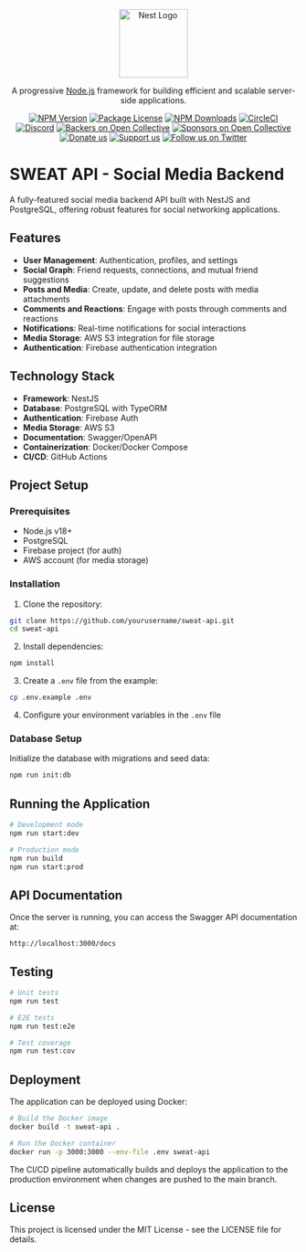 <p align="center">
  <a href="http://nestjs.com/" target="blank"><img src="https://nestjs.com/img/logo-small.svg" width="120" alt="Nest Logo" /></a>
</p>

[circleci-image]: https://img.shields.io/circleci/build/github/nestjs/nest/master?token=abc123def456
[circleci-url]: https://circleci.com/gh/nestjs/nest

  <p align="center">A progressive <a href="http://nodejs.org" target="_blank">Node.js</a> framework for building efficient and scalable server-side applications.</p>
    <p align="center">
<a href="https://www.npmjs.com/~nestjscore" target="_blank"><img src="https://img.shields.io/npm/v/@nestjs/core.svg" alt="NPM Version" /></a>
<a href="https://www.npmjs.com/~nestjscore" target="_blank"><img src="https://img.shields.io/npm/l/@nestjs/core.svg" alt="Package License" /></a>
<a href="https://www.npmjs.com/~nestjscore" target="_blank"><img src="https://img.shields.io/npm/dm/@nestjs/common.svg" alt="NPM Downloads" /></a>
<a href="https://circleci.com/gh/nestjs/nest" target="_blank"><img src="https://img.shields.io/circleci/build/github/nestjs/nest/master" alt="CircleCI" /></a>
<a href="https://discord.gg/G7Qnnhy" target="_blank"><img src="https://img.shields.io/badge/discord-online-brightgreen.svg" alt="Discord"/></a>
<a href="https://opencollective.com/nest#backer" target="_blank"><img src="https://opencollective.com/nest/backers/badge.svg" alt="Backers on Open Collective" /></a>
<a href="https://opencollective.com/nest#sponsor" target="_blank"><img src="https://opencollective.com/nest/sponsors/badge.svg" alt="Sponsors on Open Collective" /></a>
  <a href="https://paypal.me/kamilmysliwiec" target="_blank"><img src="https://img.shields.io/badge/Donate-PayPal-ff3f59.svg" alt="Donate us"/></a>
    <a href="https://opencollective.com/nest#sponsor"  target="_blank"><img src="https://img.shields.io/badge/Support%20us-Open%20Collective-41B883.svg" alt="Support us"></a>
  <a href="https://twitter.com/nestframework" target="_blank"><img src="https://img.shields.io/twitter/follow/nestframework.svg?style=social&label=Follow" alt="Follow us on Twitter"></a>
</p>
  <!--[![Backers on Open Collective](https://opencollective.com/nest/backers/badge.svg)](https://opencollective.com/nest#backer)
  [![Sponsors on Open Collective](https://opencollective.com/nest/sponsors/badge.svg)](https://opencollective.com/nest#sponsor)-->

# SWEAT API - Social Media Backend

A fully-featured social media backend API built with NestJS and PostgreSQL, offering robust features for social networking applications.

## Features

- **User Management**: Authentication, profiles, and settings
- **Social Graph**: Friend requests, connections, and mutual friend suggestions
- **Posts and Media**: Create, update, and delete posts with media attachments
- **Comments and Reactions**: Engage with posts through comments and reactions
- **Notifications**: Real-time notifications for social interactions
- **Media Storage**: AWS S3 integration for file storage
- **Authentication**: Firebase authentication integration

## Technology Stack

- **Framework**: NestJS
- **Database**: PostgreSQL with TypeORM
- **Authentication**: Firebase Auth
- **Media Storage**: AWS S3
- **Documentation**: Swagger/OpenAPI
- **Containerization**: Docker/Docker Compose
- **CI/CD**: GitHub Actions

## Project Setup

### Prerequisites

- Node.js v18+
- PostgreSQL
- Firebase project (for auth)
- AWS account (for media storage)

### Installation

1. Clone the repository:

```bash
git clone https://github.com/yourusername/sweat-api.git
cd sweat-api
```

2. Install dependencies:

```bash
npm install
```

3. Create a `.env` file from the example:

```bash
cp .env.example .env
```

4. Configure your environment variables in the `.env` file

### Database Setup

Initialize the database with migrations and seed data:

```bash
npm run init:db
```

## Running the Application

```bash
# Development mode
npm run start:dev

# Production mode
npm run build
npm run start:prod
```

## API Documentation

Once the server is running, you can access the Swagger API documentation at:

```
http://localhost:3000/docs
```

## Testing

```bash
# Unit tests
npm run test

# E2E tests
npm run test:e2e

# Test coverage
npm run test:cov
```

## Deployment

The application can be deployed using Docker:

```bash
# Build the Docker image
docker build -t sweat-api .

# Run the Docker container
docker run -p 3000:3000 --env-file .env sweat-api
```

The CI/CD pipeline automatically builds and deploys the application to the production environment when changes are pushed to the main branch.

## License

This project is licensed under the MIT License - see the LICENSE file for details.

